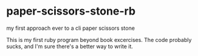 # paper-scissors-stone-rb
my first approach ever to a cli paper scissors stone

This is my first ruby program beyond book excercises.
The code probably sucks, and I'm sure there's a better way to write it.
